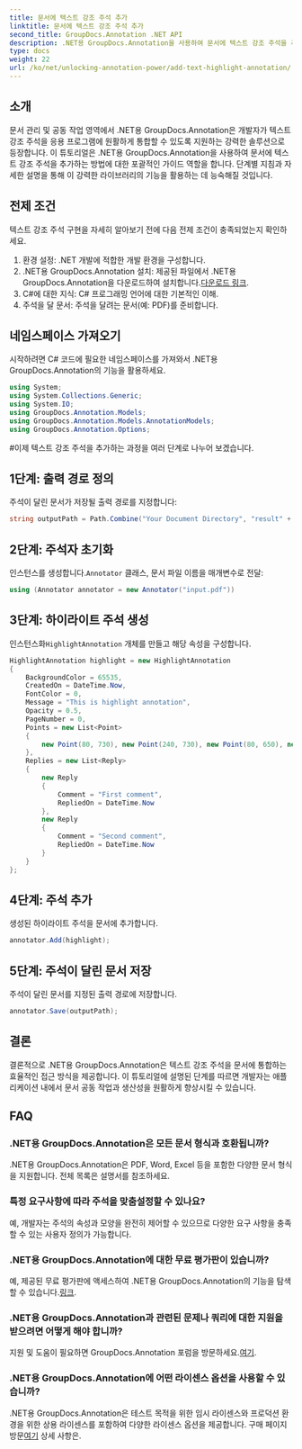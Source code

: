 ```yaml
---
title: 문서에 텍스트 강조 주석 추가
linktitle: 문서에 텍스트 강조 주석 추가
second_title: GroupDocs.Annotation .NET API
description: .NET용 GroupDocs.Annotation을 사용하여 문서에 텍스트 강조 주석을 추가하는 방법을 알아보세요. 이 포괄적인 기능을 통해 협업과 생산성을 향상하세요.
type: docs
weight: 22
url: /ko/net/unlocking-annotation-power/add-text-highlight-annotation/
---
```

## 소개
문서 관리 및 공동 작업 영역에서 .NET용 GroupDocs.Annotation은 개발자가 텍스트 강조 주석을 응용 프로그램에 원활하게 통합할 수 있도록 지원하는 강력한 솔루션으로 등장합니다. 이 튜토리얼은 .NET용 GroupDocs.Annotation을 사용하여 문서에 텍스트 강조 주석을 추가하는 방법에 대한 포괄적인 가이드 역할을 합니다. 단계별 지침과 자세한 설명을 통해 이 강력한 라이브러리의 기능을 활용하는 데 능숙해질 것입니다.
## 전제 조건
텍스트 강조 주석 구현을 자세히 알아보기 전에 다음 전제 조건이 충족되었는지 확인하세요.
1. 환경 설정: .NET 개발에 적합한 개발 환경을 구성합니다.
2.  .NET용 GroupDocs.Annotation 설치: 제공된 파일에서 .NET용 GroupDocs.Annotation을 다운로드하여 설치합니다.[다운로드 링크](https://releases.groupdocs.com/annotation/net/).
3. C#에 대한 지식: C# 프로그래밍 언어에 대한 기본적인 이해.
4. 주석을 달 문서: 주석을 달려는 문서(예: PDF)를 준비합니다.

## 네임스페이스 가져오기
시작하려면 C# 코드에 필요한 네임스페이스를 가져와서 .NET용 GroupDocs.Annotation의 기능을 활용하세요.
```csharp
using System;
using System.Collections.Generic;
using System.IO;
using GroupDocs.Annotation.Models;
using GroupDocs.Annotation.Models.AnnotationModels;
using GroupDocs.Annotation.Options;
```
#이제 텍스트 강조 주석을 추가하는 과정을 여러 단계로 나누어 보겠습니다.
## 1단계: 출력 경로 정의
주석이 달린 문서가 저장될 출력 경로를 지정합니다:
```csharp
string outputPath = Path.Combine("Your Document Directory", "result" + Path.GetExtension("input.pdf"));
```
## 2단계: 주석자 초기화
 인스턴스를 생성합니다.`Annotator` 클래스, 문서 파일 이름을 매개변수로 전달:
```csharp
using (Annotator annotator = new Annotator("input.pdf"))
```
## 3단계: 하이라이트 주석 생성
 인스턴스화`HighlightAnnotation` 개체를 만들고 해당 속성을 구성합니다.
```csharp
HighlightAnnotation highlight = new HighlightAnnotation
{
    BackgroundColor = 65535,
    CreatedOn = DateTime.Now,
    FontColor = 0,
    Message = "This is highlight annotation",
    Opacity = 0.5,
    PageNumber = 0,
    Points = new List<Point>
    {
        new Point(80, 730), new Point(240, 730), new Point(80, 650), new Point(240, 650)
    },
    Replies = new List<Reply>
    {
        new Reply
        {
            Comment = "First comment",
            RepliedOn = DateTime.Now
        },
        new Reply
        {
            Comment = "Second comment",
            RepliedOn = DateTime.Now
        }
    }
};
```
## 4단계: 주석 추가
생성된 하이라이트 주석을 문서에 추가합니다.
```csharp
annotator.Add(highlight);
```
## 5단계: 주석이 달린 문서 저장
주석이 달린 문서를 지정된 출력 경로에 저장합니다.
```csharp
annotator.Save(outputPath);
```

## 결론
결론적으로 .NET용 GroupDocs.Annotation은 텍스트 강조 주석을 문서에 통합하는 효율적인 접근 방식을 제공합니다. 이 튜토리얼에 설명된 단계를 따르면 개발자는 애플리케이션 내에서 문서 공동 작업과 생산성을 원활하게 향상시킬 수 있습니다.
## FAQ
### .NET용 GroupDocs.Annotation은 모든 문서 형식과 호환됩니까?
.NET용 GroupDocs.Annotation은 PDF, Word, Excel 등을 포함한 다양한 문서 형식을 지원합니다. 전체 목록은 설명서를 참조하세요.
### 특정 요구사항에 따라 주석을 맞춤설정할 수 있나요?
예, 개발자는 주석의 속성과 모양을 완전히 제어할 수 있으므로 다양한 요구 사항을 충족할 수 있는 사용자 정의가 가능합니다.
### .NET용 GroupDocs.Annotation에 대한 무료 평가판이 있습니까?
 예, 제공된 무료 평가판에 액세스하여 .NET용 GroupDocs.Annotation의 기능을 탐색할 수 있습니다.[링크](https://releases.groupdocs.com/).
### .NET용 GroupDocs.Annotation과 관련된 문제나 쿼리에 대한 지원을 받으려면 어떻게 해야 합니까?
 지원 및 도움이 필요하면 GroupDocs.Annotation 포럼을 방문하세요.[여기](https://forum.groupdocs.com/c/annotation/10).
### .NET용 GroupDocs.Annotation에 어떤 라이센스 옵션을 사용할 수 있습니까?
 .NET용 GroupDocs.Annotation은 테스트 목적을 위한 임시 라이센스와 프로덕션 환경을 위한 상용 라이센스를 포함하여 다양한 라이센스 옵션을 제공합니다. 구매 페이지 방문[여기](https://purchase.groupdocs.com/buy) 상세 사항은.